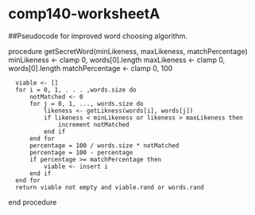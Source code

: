 # comp140-worksheetA
##Pseudocode for improved word choosing algorithm.

  procedure getSecretWord(minLikeness, maxLikeness, matchPercentage)
	  minLikeness <- clamp 0, words[0].length
	  maxLikeness <- clamp 0, words[0].length
	  matchPercentage <- clamp 0, 100

	  viable <- []
	  for i = 0, 1, . . . ,words.size do
		  notMatched <- 0
		  for j = 0, 1, ..., words.size do
			  likeness <- getLikness(words[i], words[j])
			  if likeness < minLikeness or likeness > maxLikeness then
				  increment notMatched
			  end if
		  end for
		  percentage = 100 / words.size * notMatched
		  percentage = 100 - percentage
		  if percentage >= matchPercentage then
			  viable <- insert i
		  end if
	  end for
	  return viable not empty and viable.rand or words.rand
  end procedure
